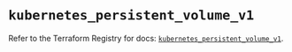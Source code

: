 # `kubernetes_persistent_volume_v1`

Refer to the Terraform Registry for docs: [`kubernetes_persistent_volume_v1`](https://registry.terraform.io/providers/hashicorp/kubernetes/2.28.1/docs/resources/persistent_volume_v1).
